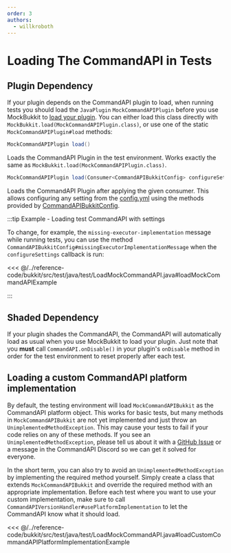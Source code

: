 ```yaml
---
order: 3
authors:
  - willkroboth
---
```


# Loading The CommandAPI in Tests

## Plugin Dependency

If your plugin depends on the CommandAPI plugin to load, when running tests you should load the `JavaPlugin` `MockCommandAPIPlugin` before you use MockBukkit to [load your plugin](https://mockbukkit.readthedocs.io/en/latest/first_tests.html#creating-the-test-class). You can either load this class directly with `MockBukkit.load(MockCommandAPIPlugin.class)`, or use one of the static `MockCommandAPIPlugin#load` methods:

```java
MockCommandAPIPlugin load()
```

Loads the CommandAPI Plugin in the test environment. Works exactly the same as `MockBukkit.load(MockCommandAPIPlugin.class)`.

```java
MockCommandAPIPlugin load(Consumer<CommandAPIBukkitConfig> configureSettings)
```

Loads the CommandAPI Plugin after applying the given consumer. This allows configuring any setting from the [config.yml](../user-setup/config#configuration-settings) using the methods provided by [CommandAPIBukkitConfig](../dev-setup/shading#loading).

:::tip Example - Loading test CommandAPI with settings

To change, for example, the `missing-executor-implementation` message while running tests, you can use the method `CommandAPIBukkitConfig#missingExecutorImplementationMessage` when the `configureSettings` callback is run:

<<< @/../reference-code/bukkit/src/test/java/test/LoadMockCommandAPI.java#loadMockCommandAPIExample

:::

## Shaded Dependency

If your plugin shades the CommandAPI, the CommandAPI will automatically load as usual when you use MockBukkit to load your plugin. Just note that you **must** call `CommandAPI.onDisable()` in your plugin's `onDisable` method in order for the test environment to reset properly after each test.

## Loading a custom CommandAPI platform implementation

By default, the testing environment will load `MockCommandAPIBukkit` as the CommandAPI platform object. This works for basic tests, but many methods in `MockCommandAPIBukkit` are not yet implemented and just throw an `UnimplementedMethodException`. This may cause your tests to fail if your code relies on any of these methods. If you see an `UnimplementedMethodException`, please tell us about it with a [GitHub Issue](https://github.com/CommandAPI/CommandAPI/issues) or a message in the CommandAPI Discord so we can get it solved for everyone.

In the short term, you can also try to avoid an `UnimplementedMethodException` by implementing the required method yourself. Simply create a class that extends `MockCommandAPIBukkit` and override the required method with an appropriate implementation. Before each test where you want to use your custom implementation, make sure to call `CommandAPIVersionHandler#usePlatformImplementation` to let the CommandAPI know what it should load.

<<< @/../reference-code/bukkit/src/test/java/test/LoadMockCommandAPI.java#loadCustomCommandAPIPlatformImplementationExample
